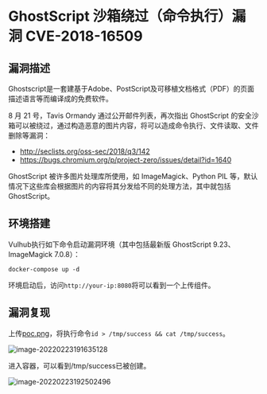 # GhostScript 沙箱绕过（命令执行）漏洞 CVE-2018-16509

## 漏洞描述

Ghostscript是一套建基于Adobe、PostScript及可移植文档格式（PDF）的页面描述语言等而编译成的免费软件。

8 月 21 号，Tavis Ormandy 通过公开邮件列表，再次指出 GhostScript 的安全沙箱可以被绕过，通过构造恶意的图片内容，将可以造成命令执行、文件读取、文件删除等漏洞：

- http://seclists.org/oss-sec/2018/q3/142
- https://bugs.chromium.org/p/project-zero/issues/detail?id=1640

GhostScript 被许多图片处理库所使用，如 ImageMagick、Python PIL 等，默认情况下这些库会根据图片的内容将其分发给不同的处理方法，其中就包括 GhostScript。

## 环境搭建

Vulhub执行如下命令启动漏洞环境（其中包括最新版 GhostScript 9.23、ImageMagick 7.0.8）：

```
docker-compose up -d
```

环境启动后，访问`http://your-ip:8080`将可以看到一个上传组件。

## 漏洞复现

上传[poc.png](https://github.com/vulhub/vulhub/blob/master/ghostscript/CVE-2018-16509/poc.png)，将执行命令`id > /tmp/success && cat /tmp/success`。

![image-20220223191635128](./images/202202231916175.png)

进入容器，可以看到/tmp/success已被创建。

![image-20220223192502496](./images/202202231925597.png)

